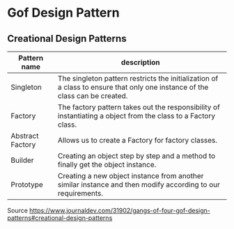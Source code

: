 # Gof Design Pattern

## Creational Design Patterns

| Pattern name     | description |
| --- | --- |
| Singleton        | The singleton pattern restricts the initialization of a class to ensure that only one instance of the class can be created. |
| Factory          | The factory pattern takes out the responsibility of instantiating a object from the class to a Factory class.               |
| Abstract Factory | Allows us to create a Factory for factory classes.                                                                          |
| Builder          | Creating an object step by step and a method to finally get the object instance.                                         |
| Prototype        | Creating a new object instance from another similar instance and then modify according to our requirements.                 |


Source https://www.journaldev.com/31902/gangs-of-four-gof-design-patterns#creational-design-patterns
